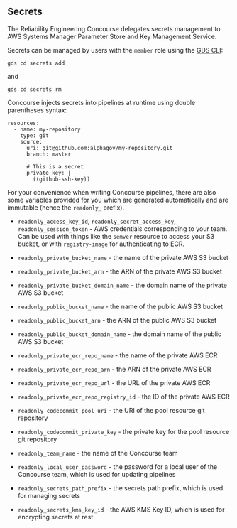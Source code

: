 ## Secrets

The Reliability Engineering Concourse delegates secrets management to AWS
Systems Manager Parameter Store and Key Management Service.

Secrets can be managed by users with the `member` role using the [GDS
CLI](https://github.com/alphagov/gds-cli):

```
gds cd secrets add
```

and

```
gds cd secrets rm
```

Concourse injects secrets into pipelines at runtime using double parentheses
syntax:

<pre><code>resources:
  - name: my-repository
    type: git
    source:
      uri: git@github.com:alphagov/my-repository.git
      branch: master

      # This is a secret
      private_key: |
        ((github-ssh-key))
</code></pre>

For your convenience when writing Concourse pipelines, there are also some
variables provided for you which are generated automatically and are immutable
(hence the `readonly_` prefix).

- `readonly_access_key_id`, `readonly_secret_access_key`, `readonly_session_token` - AWS credentials corresponding to your team.  Can be used with things like the `semver` resource to access your S3 bucket, or with `registry-image` for authenticating to ECR.

- `readonly_private_bucket_name` - the name of the private AWS S3 bucket
- `readonly_private_bucket_arn` - the ARN of the private AWS S3 bucket
- `readonly_private_bucket_domain_name` - the domain name of the private AWS S3 bucket


- `readonly_public_bucket_name` - the name of the public AWS S3 bucket
- `readonly_public_bucket_arn` - the ARN of the public AWS S3 bucket
- `readonly_public_bucket_domain_name` - the domain name of the public AWS S3 bucket


- `readonly_private_ecr_repo_name` - the name of the private AWS ECR
- `readonly_private_ecr_repo_arn` - the ARN of the private AWS ECR
- `readonly_private_ecr_repo_url` - the URL of the private AWS ECR
- `readonly_private_ecr_repo_registry_id` - the ID of the private AWS ECR

- `readonly_codecommit_pool_uri` - the URI of the pool resource git repository
- `readonly_codecommit_private_key` - the private key for the pool resource git repository

- `readonly_team_name` - the name of the Concourse team
- `readonly_local_user_password` - the password for a local user of the Concourse team, which is used for updating pipelines

- `readonly_secrets_path_prefix` - the secrets path prefix, which is used for managing secrets
- `readonly_secrets_kms_key_id` - the AWS KMS Key ID, which is used for encrypting secrets at rest
